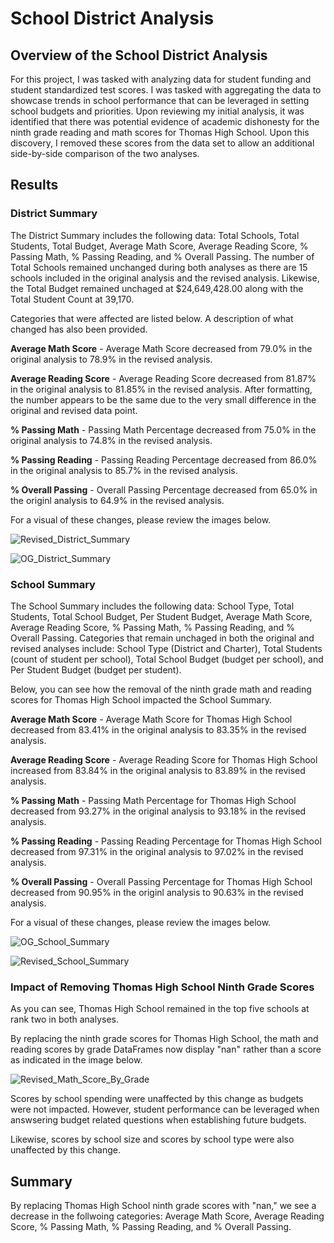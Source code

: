 # School District Analysis

## Overview of the School District Analysis

For this project, I was tasked with analyzing data for student funding and student standardized test scores. I was tasked with aggregating the data to showcase trends in school performance that can be leveraged in setting school budgets and priorities. Upon reviewing my initial analysis, it was identified that there was potential evidence of academic dishonesty for the ninth grade reading and math scores for Thomas High School. Upon this discovery, I removed these scores from the data set to allow an additional side-by-side comparison of the two analyses. 

## Results

### District Summary
The District Summary includes the following data: Total Schools, Total Students, Total Budget, Average Math Score, Average Reading Score, % Passing Math, % Passing Reading, and % Overall Passing. The number of Total Schools remained unchanged during both analyses as there are 15 schools included in the original analysis and the revised analysis. Likewise, the Total Budget remained unchaged at $24,649,428.00 along with the Total Student Count at 39,170. 

Categories that were affected are listed below. A description of what changed has also been provided.
	
**Average Math Score** - Average Math Score decreased from 79.0% in the original analysis to 78.9% in the revised analysis.
	
**Average Reading Score** - Average Reading Score decreased from 81.87% in the original analysis to 81.85% in the revised analysis. After formatting, the number appears to be the same due to the very small difference in the original and revised data point.
	
**% Passing Math** - Passing Math Percentage decreased from 75.0% in the original analysis to 74.8% in the revised analysis.
	
**% Passing Reading** - Passing Reading Percentage decreased from 86.0% in the original analysis to 85.7% in the revised analysis.
	
**% Overall Passing** - Overall Passing Percentage decreased from 65.0% in the originl analysis to 64.9% in the revised analysis.

For a visual of these changes, please review the images below. 

![Revised_District_Summary](https://user-images.githubusercontent.com/101153516/180674243-b2e29214-afdb-4ce1-bb03-b53181bcfc71.jpg)

![OG_District_Summary](https://user-images.githubusercontent.com/101153516/180674265-fbd94b4f-f82c-4e9c-b0db-97fa16a63340.jpg)

### School Summary
The School Summary includes the following data: School Type, Total Students, Total School Budget, Per Student Budget, Average Math Score, Average Reading Score, % Passing Math, % Passing Reading, and % Overall Passing. Categories that remain unchaged in both the original and revised analyses include: School Type (District and Charter), Total Students (count of student per school), Total School Budget (budget per school), and Per Student Budget (budget per student).

Below, you can see how the removal of the ninth grade math and reading scores for Thomas High School impacted the School Summary. 

**Average Math Score** - Average Math Score for Thomas High School decreased from 83.41% in the original analysis to 83.35% in the revised analysis.
	
**Average Reading Score** - Average Reading Score for Thomas High School increased from 83.84% in the original analysis to 83.89% in the revised analysis.
	
**% Passing Math** - Passing Math Percentage for Thomas High School decreased from 93.27% in the original analysis to 93.18% in the revised analysis.
	
**% Passing Reading** - Passing Reading Percentage for Thomas High School decreased from 97.31% in the original analysis to 97.02% in the revised analysis.
	
**% Overall Passing** - Overall Passing Percentage for Thomas High School decreased from 90.95% in the originl analysis to 90.63% in the revised analysis.

For a visual of these changes, please review the images below. 

![OG_School_Summary](https://user-images.githubusercontent.com/101153516/180674321-9c49ad50-316c-40e2-9bce-28656663a8c9.jpg)

![Revised_School_Summary](https://user-images.githubusercontent.com/101153516/180674344-c5749db0-794b-4ecb-8ea1-6fe587dc9ff7.jpg)

### Impact of Removing Thomas High School Ninth Grade Scores

As you can see, Thomas High School remained in the top five schools at rank two in both analyses. 

By replacing the ninth grade scores for Thomas High School, the math and reading scores by grade DataFrames now display "nan" rather than a score as indicated in the image below. 

![Revised_Math_Score_By_Grade](https://user-images.githubusercontent.com/101153516/180674371-336ea5d4-3a14-44db-9b60-6591c534b185.jpg)

Scores by school spending were unaffected by this change as budgets were not impacted. However, student performance can be leveraged when answsering budget related questions when establishing future budgets.

Likewise, scores by school size and scores by school type were also unaffected by this change. 

## Summary
By replacing Thomas High School ninth grade scores with "nan," we see a decrease in the follwoing categories: Average Math Score, Average Reading Score, % Passing Math, % Passing Reading, and % Overall Passing.
